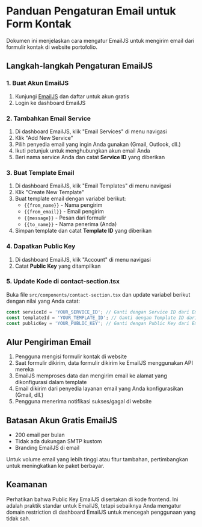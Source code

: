 # Panduan Pengaturan Email untuk Form Kontak

Dokumen ini menjelaskan cara mengatur EmailJS untuk mengirim email dari formulir kontak di website portofolio.

## Langkah-langkah Pengaturan EmailJS

### 1. Buat Akun EmailJS

1. Kunjungi [EmailJS](https://www.emailjs.com/) dan daftar untuk akun gratis
2. Login ke dashboard EmailJS

### 2. Tambahkan Email Service

1. Di dashboard EmailJS, klik "Email Services" di menu navigasi
2. Klik "Add New Service"
3. Pilih penyedia email yang ingin Anda gunakan (Gmail, Outlook, dll.)
4. Ikuti petunjuk untuk menghubungkan akun email Anda
5. Beri nama service Anda dan catat **Service ID** yang diberikan

### 3. Buat Template Email

1. Di dashboard EmailJS, klik "Email Templates" di menu navigasi
2. Klik "Create New Template"
3. Buat template email dengan variabel berikut:
   - `{{from_name}}` - Nama pengirim
   - `{{from_email}}` - Email pengirim
   - `{{message}}` - Pesan dari formulir
   - `{{to_name}}` - Nama penerima (Anda)
4. Simpan template dan catat **Template ID** yang diberikan

### 4. Dapatkan Public Key

1. Di dashboard EmailJS, klik "Account" di menu navigasi
2. Catat **Public Key** yang ditampilkan

### 5. Update Kode di contact-section.tsx

Buka file `src/components/contact-section.tsx` dan update variabel berikut dengan nilai yang Anda catat:

```typescript
const serviceId = 'YOUR_SERVICE_ID'; // Ganti dengan Service ID dari EmailJS
const templateId = 'YOUR_TEMPLATE_ID'; // Ganti dengan Template ID dari EmailJS
const publicKey = 'YOUR_PUBLIC_KEY'; // Ganti dengan Public Key dari EmailJS
```

## Alur Pengiriman Email

1. Pengguna mengisi formulir kontak di website
2. Saat formulir dikirim, data formulir dikirim ke EmailJS menggunakan API mereka
3. EmailJS memproses data dan mengirim email ke alamat yang dikonfigurasi dalam template
4. Email dikirim dari penyedia layanan email yang Anda konfigurasikan (Gmail, dll.)
5. Pengguna menerima notifikasi sukses/gagal di website

## Batasan Akun Gratis EmailJS

- 200 email per bulan
- Tidak ada dukungan SMTP kustom
- Branding EmailJS di email

Untuk volume email yang lebih tinggi atau fitur tambahan, pertimbangkan untuk meningkatkan ke paket berbayar.

## Keamanan

Perhatikan bahwa Public Key EmailJS disertakan di kode frontend. Ini adalah praktik standar untuk EmailJS, tetapi sebaiknya Anda mengatur domain restriction di dashboard EmailJS untuk mencegah penggunaan yang tidak sah.